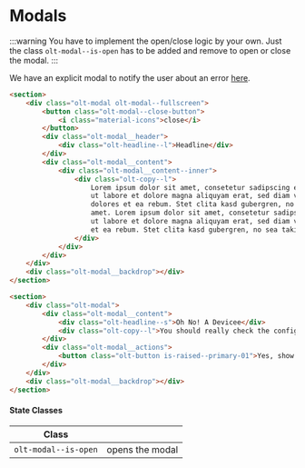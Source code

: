 # Modals

:::warning
You have to implement the open/close logic by your own. Just the class `olt-modal--is-open` has to be added 
and remove to open or close the modal.
:::

We have an explicit modal to notify the user about an error [here](/components/notifications.html#as-modal).

<fullscreen-modal></fullscreen-modal>

````html
<section>
    <div class="olt-modal olt-modal--fullscreen">
        <button class="olt-modal--close-button">
            <i class="material-icons">close</i>
        </button>
        <div class="olt-modal__header">
            <div class="olt-headline--l">Headline</div>
        </div>
        <div class="olt-modal__content">
            <div class="olt-modal__content--inner">
                <div class="olt-copy--l">
                    Lorem ipsum dolor sit amet, consetetur sadipscing elitr, sed diam nonumy eirmod tempor invidunt 
                    ut labore et dolore magna aliquyam erat, sed diam voluptua. At vero eos et accusam et justo duo 
                    dolores et ea rebum. Stet clita kasd gubergren, no sea takimata sanctus est Lorem ipsum dolor sit 
                    amet. Lorem ipsum dolor sit amet, consetetur sadipscing elitr, sed diam nonumy eirmod tempor invidunt 
                    ut labore et dolore magna aliquyam erat, sed diam voluptua. At vero eos et accusam et justo duo dolores 
                    et ea rebum. Stet clita kasd gubergren, no sea takimata sanctus est Lorem ipsum dolor sit amet.
                </div>
            </div>
        </div>
    </div>
    <div class="olt-modal__backdrop"></div>
</section>

<section>
    <div class="olt-modal">
        <div class="olt-modal__content">
            <div class="olt-headline--s">Oh No! A Devicee</div>
            <div class="olt-copy--l">You should really check the configuration</div>
        </div>
        <div class="olt-modal__actions">
            <button class="olt-button is-raised--primary-01">Yes, show me</button>
        </div>
    </div>
    <div class="olt-modal__backdrop"></div>
</section>
````

#### State Classes 
| Class                                        |                                 |
| -------------------------------------------- | ------------------------------- |
| `olt-modal--is-open`                         | opens the modal                 |